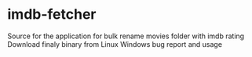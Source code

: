 # imdb-fetcher
Source for the application  for bulk rename movies folder with imdb rating
Download finaly binary from Linux Windows
bug report and usage 
